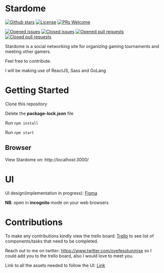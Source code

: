 # Stardome

[![Github stars](https://img.shields.io/github/stars/blac-panda/stardome-web.svg?style=social&label=Stars)](https://github.com/blac-panda/stardome-web/stargazers)
[![License](https://img.shields.io/npm/l/udacimak.svg)](https://github.com/blac-panda/stardome-web/LICENSE)
[![PRs Welcome](https://img.shields.io/badge/PRs-welcome-brightgreen.svg)](https://github.com/blac-panda/stardome-web/README.md)

[![Opened issues](https://img.shields.io/github/issues-raw/stardome-team/stardome-web.svg)](https://github.com/stardome-team/stardome-web/issues)
[![Closed issues](https://img.shields.io/github/issues-closed-raw/stardome-team/stardome-web.svg)](https://github.com/stardome-team/stardome-web/issues?q=is%3Aissue+is%3Aclosed)
[![Opened pull requests](https://img.shields.io/github/issues-pr-raw/stardome-team/stardome-web.svg)](https://github.com/stardome-team/stardome-web/pulls)
[![Closed pull requests](https://img.shields.io/github/issues-pr-closed-raw/stardome-team/stardome-web.svg)](https://github.com/stardome-team/stardome-web/pulls?q=is%3Apr+is%3Aclosed)

Stardome is a social networking site for organizing gaming tournaments and meeting other gamers.

Feel free to contribute.

I will be making use of ReactJS, Sass and GoLang

# Getting Started
Clone this repository

Delete the  **package-lock.json** file

Run ```npm install```

Run ```npm start```

## Browser 
View Stardome on: http://localhost:3000/


# UI
UI design(implementation in progress): [Figma](https://www.figma.com/proto/60zEt32yJviLz7VtTsr1JT/StarDome-(Copy)?node-id=1%3A275&scaling=scale-down) 

**NB**: open in **incognito** mode on your web browsers

# Contributions
To make any contributions kindly view the trello board: [Trello](https://trello.com/b/tJLAZHYo/stardome) to see list of components/tasks that need to be completed.

Reach out to me on twitter: https://www.twitter.com/oyefesotunmise so I could add you to the trello board, also I would love to meet you.

Link to all the assets needed to follow the UI:
[Link](https://drive.google.com/open?id=1Vs5mX4-tCVVpL8o7bHmhQid66YU99KXD)
